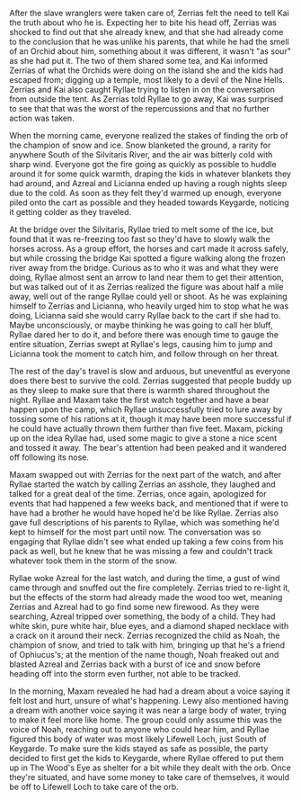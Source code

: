 After the slave wranglers were taken care of, Zerrias felt the need to tell Kai
the truth about who he is. Expecting her to bite his head off, Zerrias was
shocked to find out that she already knew, and that she had already come to the
conclusion that he was unlike his parents, that while he had the smell of an
Orchid about him, something about it was different, it wasn't "as sour" as she
had put it. The two of them shared some tea, and Kai informed Zerrias of what
the Orchids were doing on the island she and the kids had escaped from; digging
up a temple, most likely to a devil of the Nine Hells. Zerrias and Kai also
caught Ryllae trying to listen in on the conversation from outside the tent. As
Zerrias told Ryllae to go away, Kai was surprised to see that that was the
worst of the repercussions and that no further action was taken.

When the morning came, everyone realized the stakes of finding the orb of the
champion of snow and ice. Snow blanketed the ground, a rarity for anywhere
South of the Silvitaris River, and the air was bitterly cold with sharp wind.
Everyone got the fire going as quickly as possible to huddle around it for
some quick warmth, draping the kids in whatever blankets they had around, and
Azreal and Licianna ended up having a rough nights sleep due to the cold. As
soon as they felt they'd warmed up enough, everyone piled onto the cart as
possible and they headed towards Keygarde, noticing it getting colder as they
traveled.

At the bridge over the Silvitaris, Ryllae tried to melt some of the ice, but
found that it was re-freezing too fast so they'd have to slowly walk the horses
across. As a group effort, the horses and cart made it across safely, but while
crossing the bridge Kai spotted a figure walking along the frozen river away
from the bridge. Curious as to who it was and what they were doing, Ryllae
almost sent an arrow to land near them to get their attention, but was talked
out of it as Zerrias realized the figure was about half a mile away, well out of
the range Ryllae could yell or shoot. As he was explaining himself to Zerrias
and Licianna, who heavily urged him to stop what he was doing, Licianna said she
would carry Ryllae back to the cart if she had to. Maybe unconsciously, or
maybe thinking he was going to call her bluff, Ryllae dared her to do it, and
before there was enough time to gauge the entire situation, Zerrias swept at
Ryllae's legs, causing him to jump and Licianna took the moment to catch him,
and follow through on her threat.

The rest of the day's travel is slow and arduous, but uneventful as everyone
does there best to survive the cold. Zerrias suggested that people buddy up
as they sleep to make sure that there is warmth shared throughout the night.
Ryllae and Maxam take the first watch together and have a bear happen upon the
camp, which Ryllae unsuccessfully tried to lure away by tossing some of his
rations at it, though it may have been more successful if he could have
actually thrown them further than five feet. Maxam, picking up on the idea
Ryllae had, used some magic to give a stone a nice scent and tossed it away.
The bear's attention had been peaked and it wandered off following its nose.

Maxam swapped out with Zerrias for the next part of the watch, and after
Ryllae started the watch by calling Zerrias an asshole, they laughed and talked
for a great deal of the time. Zerrias, once again, apologized for events that
had happened a few weeks back, and mentioned that if were to have had a brother
he would have hoped he'd be like Ryllae. Zerrias also gave full descriptions of
his parents to Ryllae, which was something he'd kept to himself for the most
part until now. The conversation was so engaging that Ryllae didn't see what
ended up taking a few coins from his pack as well, but he knew that he was
missing a few and couldn't track whatever took them in the storm of the snow.

Ryllae woke Azreal for the last watch, and during the time, a gust of wind came
through and snuffed out the fire completely. Zerrias tried to re-light it, but
the effects of the storm had already made the wood too wet, meaning Zerrias and
Azreal had to go find some new firewood. As they were searching, Azreal tripped
over something, the body of a child. They had white skin, pure white hair, blue
eyes, and a diamond shaped necklace with a crack on it around their neck.
Zerrias recognized the child as Noah, the champion of snow, and tried to talk
with him, bringing up that he's a friend of Ophiucus's; at the mention of the
name though, Noah freaked out and blasted Azreal and Zerrias back with a burst
of ice and snow before heading off into the storm even further, not able to be
tracked.

In the morning, Maxam revealed he had had a dream about a voice saying it felt
lost and hurt, unsure of what's happening. Lewy also mentioned having a dream
with another voice saying it was near a large body of water, trying to make it
feel more like home. The group could only assume this was the voice of Noah,
reaching out to anyone who could hear him, and Ryllae figured this body of
water was most likely Lifewell Loch, just South of Keygarde. To make sure the
kids stayed as safe as possible, the party decided to first get the kids to
Keygarde, where Ryllae offered to put them up in The Wood's Eye as shelter for
a bit while they dealt with the orb. Once they're situated, and have some
money to take care of themselves, it would be off to Lifewell Loch to take care
of the orb.
